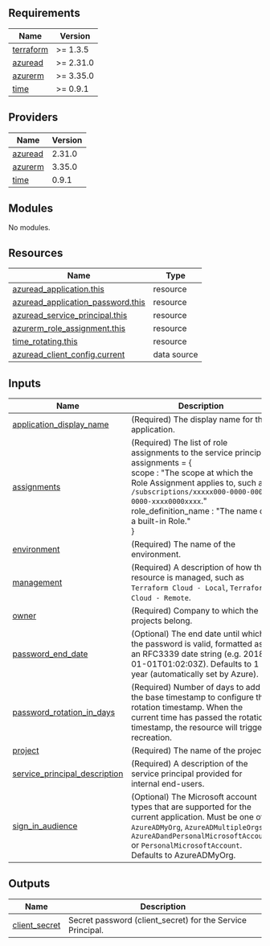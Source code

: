 <!-- BEGIN_TF_DOCS -->

## Requirements

| Name                                                                      | Version   |
|---------------------------------------------------------------------------|-----------|
| <a name="requirement_terraform"></a> [terraform](#requirement\_terraform) | >= 1.3.5  |
| <a name="requirement_azuread"></a> [azuread](#requirement\_azuread)       | >= 2.31.0 |
| <a name="requirement_azurerm"></a> [azurerm](#requirement\_azurerm)       | >= 3.35.0 |
| <a name="requirement_time"></a> [time](#requirement\_time)                | >= 0.9.1  |

## Providers

| Name                                                          | Version |
|---------------------------------------------------------------|---------|
| <a name="provider_azuread"></a> [azuread](#provider\_azuread) | 2.31.0  |
| <a name="provider_azurerm"></a> [azurerm](#provider\_azurerm) | 3.35.0  |
| <a name="provider_time"></a> [time](#provider\_time)          | 0.9.1   |

## Modules

No modules.

## Resources

| Name                                                                                                                                      | Type        |
|-------------------------------------------------------------------------------------------------------------------------------------------|-------------|
| [azuread_application.this](https://registry.terraform.io/providers/hashicorp/azuread/latest/docs/resources/application)                   | resource    |
| [azuread_application_password.this](https://registry.terraform.io/providers/hashicorp/azuread/latest/docs/resources/application_password) | resource    |
| [azuread_service_principal.this](https://registry.terraform.io/providers/hashicorp/azuread/latest/docs/resources/service_principal)       | resource    |
| [azurerm_role_assignment.this](https://registry.terraform.io/providers/hashicorp/azurerm/latest/docs/resources/role_assignment)           | resource    |
| [time_rotating.this](https://registry.terraform.io/providers/hashicorp/time/latest/docs/resources/rotating)                               | resource    |
| [azuread_client_config.current](https://registry.terraform.io/providers/hashicorp/azuread/latest/docs/data-sources/client_config)         | data source |

## Inputs

| Name                                                                                                                          | Description                                                                                                                                                                                                                                                                             | Type                                                                                                        | Default          | Required |
|-------------------------------------------------------------------------------------------------------------------------------|-----------------------------------------------------------------------------------------------------------------------------------------------------------------------------------------------------------------------------------------------------------------------------------------|-------------------------------------------------------------------------------------------------------------|------------------|:--------:|
| <a name="input_application_display_name"></a> [application\_display\_name](#input\_application\_display\_name)                | (Required) The display name for the application.                                                                                                                                                                                                                                        | `string`                                                                                                    | n/a              |   yes    |
| <a name="input_assignments"></a> [assignments](#input\_assignments)                                                           | (Required) The list of role assignments to the service principal.<br>assignments = {<br>  scope : "The scope at which the Role Assignment applies to, such as `/subscriptions/xxxxx000-0000-0000-0000-xxxx0000xxxx`."<br>  role\_definition\_name : "The name of a built-in Role."<br>} | <pre>list(object({<br>    scope                = string<br>    role_definition_name = string<br>  }))</pre> | n/a              |   yes    |
| <a name="input_environment"></a> [environment](#input\_environment)                                                           | (Required) The name of the environment.                                                                                                                                                                                                                                                 | `string`                                                                                                    | n/a              |   yes    |
| <a name="input_management"></a> [management](#input\_management)                                                              | (Required) A description of how this resource is managed, such as `Terraform Cloud - Local`, `Terraform Cloud - Remote`.                                                                                                                                                                | `string`                                                                                                    | n/a              |   yes    |
| <a name="input_owner"></a> [owner](#input\_owner)                                                                             | (Required) Company to which the projects belong.                                                                                                                                                                                                                                        | `string`                                                                                                    | n/a              |   yes    |
| <a name="input_password_end_date"></a> [password\_end\_date](#input\_password\_end\_date)                                     | (Optional) The end date until which the password is valid, formatted as an RFC3339 date string (e.g. 2018-01-01T01:02:03Z). Defaults to 1 year (automatically set by Azure).                                                                                                            | `string`                                                                                                    | `null`           |    no    |
| <a name="input_password_rotation_in_days"></a> [password\_rotation\_in\_days](#input\_password\_rotation\_in\_days)           | (Required) Number of days to add to the base timestamp to configure the rotation timestamp. When the current time has passed the rotation timestamp, the resource will trigger recreation.                                                                                              | `number`                                                                                                    | n/a              |   yes    |
| <a name="input_project"></a> [project](#input\_project)                                                                       | (Required) The name of the project.                                                                                                                                                                                                                                                     | `string`                                                                                                    | n/a              |   yes    |
| <a name="input_service_principal_description"></a> [service\_principal\_description](#input\_service\_principal\_description) | (Required) A description of the service principal provided for internal end-users.                                                                                                                                                                                                      | `string`                                                                                                    | n/a              |   yes    |
| <a name="input_sign_in_audience"></a> [sign\_in\_audience](#input\_sign\_in\_audience)                                        | (Optional) The Microsoft account types that are supported for the current application. Must be one of `AzureADMyOrg`, `AzureADMultipleOrgs`, `AzureADandPersonalMicrosoftAccount` or `PersonalMicrosoftAccount`. Defaults to AzureADMyOrg.                                              | `string`                                                                                                    | `"AzureADMyOrg"` |    no    |

## Outputs

| Name                                                                          | Description                                                 |
|-------------------------------------------------------------------------------|-------------------------------------------------------------|
| <a name="output_client_secret"></a> [client\_secret](#output\_client\_secret) | Secret password (client\_secret) for the Service Principal. |

<!-- END_TF_DOCS -->
